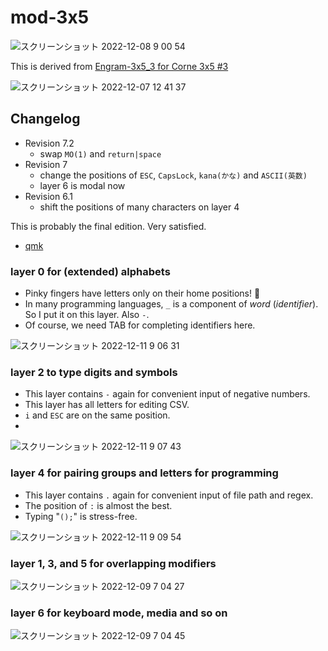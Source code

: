 # mod-3x5


![スクリーンショット 2022-12-08 9 00 54](https://user-images.githubusercontent.com/997855/206323606-23da4455-c943-4e85-9da4-290331497c79.png)

This is derived from [Engram-3x5_3 for Corne 3x5 #3](https://github.com/shnarazk/engram/issues/3)

![スクリーンショット 2022-12-07 12 41 37](https://user-images.githubusercontent.com/997855/206323950-694d4f29-8dc5-411f-bb73-9a097aa53fcf.png)

## Changelog

- Revision 7.2
    - swap `MO(1)` and `return|space`
- Revision 7
    - change the positions of `ESC`, `CapsLock`, `kana(かな)` and `ASCII(英数)`
    - layer 6 is modal now
- Revision 6.1
    - shift the positions of many characters on layer 4

This is probably the final edition. Very satisfied.

- [qmk](https://docs.qmk.fm/#/feature_layers)

### layer 0 for (extended) alphabets

- Pinky fingers have letters only on their home positions! 🎉 
- In many programming languages, `_` is a component of _word_ (_identifier_). So I put it on this layer. Also `-`. 
- Of course, we need TAB for completing identifiers here.

![スクリーンショット 2022-12-11 9 06 31](https://user-images.githubusercontent.com/997855/206880422-7f797ab2-6c2e-414b-8a8d-813e8c9356e4.png)

<!--
![スクリーンショット 2022-12-09 7 04 17](https://user-images.githubusercontent.com/997855/206601685-eea0d9c3-453f-4236-83b2-ef11a0c59fca.png)
![スクリーンショット 2022-12-07 12 41 37](https://user-images.githubusercontent.com/997855/206083077-a16c90de-2724-45f1-bff5-88c39030bdad.png)
-->

### layer 2 to type digits and symbols

- This layer contains `-` again for convenient input of negative numbers.
- This layer has all letters for editing CSV.
- `i` and `ESC` are on the same position.
- 
![スクリーンショット 2022-12-11 9 07 43](https://user-images.githubusercontent.com/997855/206880452-e50fe719-c16e-4014-b245-4ed40f056ec2.png)

<!--
![スクリーンショット 2022-12-09 7 04 07](https://user-images.githubusercontent.com/997855/206601114-f5a29405-251d-4d00-a57e-972a4ecccd82.png)
![スクリーンショット 2022-12-08 0 08 38](https://user-images.githubusercontent.com/997855/206223585-60c24265-42e5-4ccf-bf17-4020219353e3.png)
-->

### layer 4 for pairing groups and letters for programming

- This layer contains `.` again for convenient input of file path and regex.
- The position of `:` is almost the best.
- Typing "`();`" is stress-free. 

![スクリーンショット 2022-12-11 9 09 54](https://user-images.githubusercontent.com/997855/206880462-d9a4d68d-5b2e-4015-ad53-a48985d54209.png)

<!--
![スクリーンショット 2022-12-09 7 04 37](https://user-images.githubusercontent.com/997855/206601521-fb19a971-89c1-47a2-bf05-eed5fbd5e080.png)
![スクリーンショット 2022-12-08 0 08 45](https://user-images.githubusercontent.com/997855/206223692-d1cdedf1-a8dc-4ab8-bd7e-b1c2c52799e6.png)
-->

### layer 1, 3, and 5 for overlapping modifiers

![スクリーンショット 2022-12-09 7 04 27](https://user-images.githubusercontent.com/997855/206602933-301ce960-d8a7-4939-891a-16874b87574d.png)

<!--
![スクリーンショット 2022-12-07 12 42 32](https://user-images.githubusercontent.com/997855/206083122-9855bf82-0090-4c1f-963d-8bca57857ba5.png)
-->

### layer 6 for keyboard mode, media and so on

![スクリーンショット 2022-12-09 7 04 45](https://user-images.githubusercontent.com/997855/206602842-48e6e1c7-bc1b-4b93-a9bb-9f491002f344.png)
